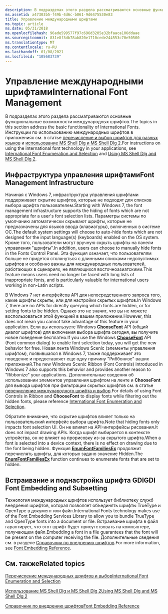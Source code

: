 ```yaml
---
description: В подразделах этого раздела рассматриваются основные функциональные возможности международных шрифтов.
ms.assetid: a47303b5-f49b-4d6c-b061-9d6475530e83
title: Управление международными шрифтами
ms.topic: article
ms.date: 05/31/2018
ms.openlocfilehash: 96ade599577f97c696d3205e32bfaaca106ddaae
ms.sourcegitcommit: 831e8f3db78ab820e1710cede244553c70e50500
ms.translationtype: MT
ms.contentlocale: ru-RU
ms.lasthandoff: 01/08/2021
ms.locfileid: "105683739"
---
```

# <a name="international-font-management"></a><span data-ttu-id="8de6c-103">Управление международными шрифтами</span><span class="sxs-lookup"><span data-stu-id="8de6c-103">International Font Management</span></span>

<span data-ttu-id="8de6c-104">В подразделах этого раздела рассматриваются основные функциональные возможности международных шрифтов.</span><span class="sxs-lookup"><span data-stu-id="8de6c-104">The topics in this section address the basic functionality of International Fonts.</span></span> <span data-ttu-id="8de6c-105">Инструкции по использованию международных шрифтов в приложениях см. в статье [перечисление и выбор шрифтов для разных языков](using-international-fonts-and-text.md) и [использование MS Shell Dlg и MS Shell Dlg 2](using-ms-shell-dlg-and-ms-shell-dlg-2.md).</span><span class="sxs-lookup"><span data-stu-id="8de6c-105">For instructions on using the international font technology in your applications, see [International Font Enumeration and Selection](using-international-fonts-and-text.md) and [Using MS Shell Dlg and MS Shell Dlg 2](using-ms-shell-dlg-and-ms-shell-dlg-2.md).</span></span>

## <a name="font-management-infrastructure"></a><span data-ttu-id="8de6c-106">Инфраструктура управления шрифтами</span><span class="sxs-lookup"><span data-stu-id="8de6c-106">Font Management Infrastructure</span></span>

<span data-ttu-id="8de6c-107">Начиная с Windows 7, инфраструктура управления шрифтами поддерживает скрытие шрифтов, которые не подходят для списков выбора шрифта пользователем.</span><span class="sxs-lookup"><span data-stu-id="8de6c-107">Starting with Windows 7, the font management infrastructure supports the hiding of fonts which are not appropriate for a user's font selection lists.</span></span> <span data-ttu-id="8de6c-108">Параметры системы по умолчанию автоматически скрывают шрифты, которые не предназначены для языков ввода (клавиатуры), включенных в системе ОС.</span><span class="sxs-lookup"><span data-stu-id="8de6c-108">The default system settings will choose to auto-hide fonts which are not designed for the input language(s) (keyboards) enabled on the OS system.</span></span> <span data-ttu-id="8de6c-109">Кроме того, пользователи могут вручную скрыть шрифты на панели управления "шрифты".</span><span class="sxs-lookup"><span data-stu-id="8de6c-109">In addition, users can choose to manually hide fonts in the Fonts Control Panel.</span></span> <span data-ttu-id="8de6c-110">Эта функция означает, что пользователям больше не придется столкнуться с длинными списками недопустимых шрифтов и особенно важны для международных пользователей, работающих в сценариях, не являющихся восточноазиатскими.</span><span class="sxs-lookup"><span data-stu-id="8de6c-110">This feature means users need no longer be faced with long lists of inappropriate fonts, and is particularly valuable for international users working in non-Latin scripts.</span></span>

<span data-ttu-id="8de6c-111">В Windows 7 нет интерфейсов API для непосредственного запроса того, какие шрифты скрыты, или для настройки скрытых шрифтов.</span><span class="sxs-lookup"><span data-stu-id="8de6c-111">In Windows 7, there are no APIs for directly querying which fonts are hidden, or for setting fonts to be hidden.</span></span> <span data-ttu-id="8de6c-112">Однако это не значит, что вы не можете воспользоваться этой функцией в вашем приложении.</span><span class="sxs-lookup"><span data-stu-id="8de6c-112">However, this does not mean you cannot take advantage of this feature in your application.</span></span> <span data-ttu-id="8de6c-113">Если вы используете Windows [**ChooseFont**](/previous-versions/windows/desktop/legacy/ms646914(v=vs.85)) API (общий диалог шрифтов) для включения выбора шрифта сегодня, вы получите новое поведение бесплатно.</span><span class="sxs-lookup"><span data-stu-id="8de6c-113">If you use the Windows [**ChooseFont**](/previous-versions/windows/desktop/legacy/ms646914(v=vs.85)) API (Font common dialog) to enable font selection today, you will get the new behavior for free.</span></span> <span data-ttu-id="8de6c-114">Новая лента Windows Scenic (элементы управления шрифтом), появившаяся в Windows 7, также поддерживает это поведение и предоставляет еще одну причину "Риббонизе" ваших приложений.</span><span class="sxs-lookup"><span data-stu-id="8de6c-114">The new Windows Scenic Ribbon (Font Controls) introduced in Windows 7 also supports this behavior and provides another reason to "Ribbonize" your applications.</span></span> <span data-ttu-id="8de6c-115">Дополнительные сведения об использовании элементов управления шрифтом на ленте и **ChooseFont** для вывода шрифтов при фильтрации скрытых шрифтов см. в статье [перечисление международного шрифта и выбор](using-international-fonts-and-text.md).</span><span class="sxs-lookup"><span data-stu-id="8de6c-115">For details of using Font Controls in Ribbon and **ChooseFont** to display fonts while filtering out the hidden fonts, please reference [International Font Enumeration and Selection](using-international-fonts-and-text.md).</span></span>

<span data-ttu-id="8de6c-116">Обратите внимание, что скрытие шрифтов влияет только на пользовательский интерфейс выбора шрифта.</span><span class="sxs-lookup"><span data-stu-id="8de6c-116">Note that hiding fonts only impacts font selection UI.</span></span> <span data-ttu-id="8de6c-117">Он не влияет на API-интерфейсы рисования.</span><span class="sxs-lookup"><span data-stu-id="8de6c-117">It does not impact drawing APIs.</span></span> <span data-ttu-id="8de6c-118">Когда шрифт выбирается в контексте устройства, он не влияет на прорисовку из-за скрытого шрифта.</span><span class="sxs-lookup"><span data-stu-id="8de6c-118">When a font is selected into a device context, there is no effect on drawing due to the font being hidden.</span></span> <span data-ttu-id="8de6c-119">Функция [**EnumFontFamiliesEx**](/windows/win32/api/wingdi/nf-wingdi-enumfontfamiliesexa) продолжит перечислять шрифты, для которых задано значение Hidden.</span><span class="sxs-lookup"><span data-stu-id="8de6c-119">The [**EnumFontFamiliesEx**](/windows/win32/api/wingdi/nf-wingdi-enumfontfamiliesexa) function continues to enumerate fonts that are set to hidden.</span></span>

## <a name="gdi-font-embedding-and-subsetting"></a><span data-ttu-id="8de6c-120">Встраивание и поднастройка шрифта GDI</span><span class="sxs-lookup"><span data-stu-id="8de6c-120">GDI Font Embedding and Subsetting</span></span>

<span data-ttu-id="8de6c-121">Технология международных шрифтов использует библиотеку служб внедрения шрифтов, которая позволяет объединять шрифты TrueType и OpenType в документ или файл.</span><span class="sxs-lookup"><span data-stu-id="8de6c-121">International Fonts technology makes use of the Font Embedding Services Library to allow you to bundle TrueType and OpenType fonts into a document or file.</span></span> <span data-ttu-id="8de6c-122">Встраивание шрифта в файл гарантирует, что этот шрифт будет присутствовать на компьютере, получающем файл.</span><span class="sxs-lookup"><span data-stu-id="8de6c-122">Embedding a font in a file guarantees that the font will be present on the computer receiving the file.</span></span> <span data-ttu-id="8de6c-123">Дополнительные сведения см. в разделе [Справочник по внедрению шрифтов](../gdi/font-embedding-reference.md).</span><span class="sxs-lookup"><span data-stu-id="8de6c-123">For more information, see [Font Embedding Reference](../gdi/font-embedding-reference.md).</span></span>

## <a name="related-topics"></a><span data-ttu-id="8de6c-124">См. также</span><span class="sxs-lookup"><span data-stu-id="8de6c-124">Related topics</span></span>

<dl> <dt>

[<span data-ttu-id="8de6c-125">Перечисление международных шрифтов и выбор</span><span class="sxs-lookup"><span data-stu-id="8de6c-125">International Font Enumeration and Selection</span></span>](using-international-fonts-and-text.md)
</dt> <dt>

[<span data-ttu-id="8de6c-126">Использование MS Shell Dlg и MS Shell Dlg 2</span><span class="sxs-lookup"><span data-stu-id="8de6c-126">Using MS Shell Dlg and MS Shell Dlg 2</span></span>](using-ms-shell-dlg-and-ms-shell-dlg-2.md)
</dt> <dt>

[<span data-ttu-id="8de6c-127">Справочник по внедрению шрифтов</span><span class="sxs-lookup"><span data-stu-id="8de6c-127">Font Embedding Reference</span></span>](../gdi/font-embedding-reference.md)
</dt> </dl>

 

 
